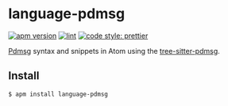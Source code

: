 # language-pdmsg
[![apm version](https://img.shields.io/apm/v/language-pdmsg.svg)](https://atom.io/packages/language-pdmsg)
[![lint](https://github.com/pndmix/atom-language-pdmsg/workflows/lint/badge.svg)](https://github.com/pndmix/atom-language-pdmsg/actions?query=workflow%3Alint)
[![code style: prettier](https://img.shields.io/badge/code_style-prettier-ff69b4.svg)](https://github.com/prettier/prettier)

[Pdmsg](https://github.com/pndmix/atom-pdmsg) syntax and snippets in Atom using the [tree-sitter-pdmsg](https://github.com/pndmix/tree-sitter-pdmsg).

## Install
~~~bash
$ apm install language-pdmsg
~~~